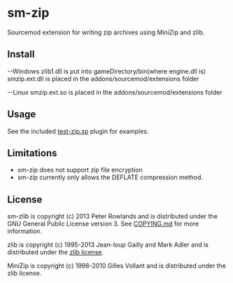 sm-zip
=======

Sourcemod extension for writing zip archives using MiniZip and zlib.

Install
-------
--Windows
	zlib1.dll is put into gameDirectory/bin(where engine.dll is)
	smzip.ext.dll is placed in the addons/sourcemod/extensions folder

--Linux
	smzip.ext.so is placed in the addons/sourcemod/extensions folder

Usage
-----

See the included [test-zip.sp](https://github.com/pmrowla/sm-zip/blob/master/sm-zip/scripting/test-zip.sp) plugin for examples.


Limitations
-----------

* sm-zip does not support zip file encryption
* sm-zip currently only allows the DEFLATE compression method.


License
-------

sm-zlib is copyright (c) 2013 Peter Rowlands and is distributed under the GNU General Public License version 3.
See [COPYING.md](https://github.com/pmrowla/sm-zip/blob/master/COPYING.md) for more information.

zlib is copyright (c) 1995-2013 Jean-loup Gailly and Mark Adler and is distributed under the [zlib license](http://www.zlib.net/zlib_license.html).

MiniZip is copyright (c) 1998-2010 Gilles Vollant and is distributed under the zlib license.
